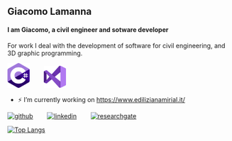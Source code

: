 ## Giacomo Lamanna
#### I am Giacomo, a civil engineer and sotware developer
For work I deal with the development of software for civil engineering, and 3D graphic programming. 

<img src="https://github.com/giacomolamanna/giacomolamanna/blob/main/c-sharp-c-logo.png" width="50"> &nbsp;&nbsp;&nbsp;&nbsp;&nbsp;&nbsp; <img src="https://github.com/giacomolamanna/giacomolamanna/blob/main/Visual_Studio_Win_2019.png" width="50">

- ⚡ I’m currently working on https://www.edilizianamirial.it/ 

[<img src='https://cdn.jsdelivr.net/npm/simple-icons@3.0.1/icons/github.svg' alt='github' height='40'>](https://github.com/giacomolamanna) &nbsp;&nbsp;&nbsp;&nbsp;&nbsp;&nbsp; [<img src='https://cdn.jsdelivr.net/npm/simple-icons@3.0.1/icons/linkedin.svg' alt='linkedin' height='40'>](https://www.linkedin.com/in/https://www.linkedin.com/in/giacomo-lamanna//) &nbsp;&nbsp;&nbsp;&nbsp;&nbsp;&nbsp; [<img src='https://cdn.jsdelivr.net/npm/simple-icons@3.0.1/icons/researchgate.svg' alt='researchgate' height='40'>](https://www.researchgate.net/profile/Giacomo-Lamanna)  

[![Top Langs](https://github-readme-stats.vercel.app/api/top-langs/?username=https://github.com/giacomolamanna)](https://github.com/anuraghazra/github-readme-stats)
